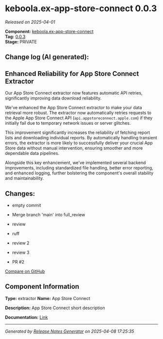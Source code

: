 #  keboola.ex-app-store-connect 0.0.3

_Released on 2025-04-01_

**Component:** [keboola.ex-app-store-connect](https://github.com/keboola/component-app-store-connect)  
**Tag:** [0.0.3](https://github.com/keboola/component-app-store-connect/releases/tag/0.0.3)  
**Stage:** PRIVATE


## Change log (AI generated):
## Enhanced Reliability for App Store Connect Extractor
Our App Store Connect extractor now features automatic API retries, significantly improving data download reliability.

We've enhanced the App Store Connect extractor to make your data retrieval more robust. The extractor now automatically retries requests to the Apple App Store Connect API (`api.appstoreconnect.apple.com`) if they initially fail due to temporary network issues or server glitches.

This improvement significantly increases the reliability of fetching report lists and downloading individual reports. By automatically handling transient errors, the extractor is more likely to successfully deliver your crucial App Store data without manual intervention, ensuring smoother and more dependable data pipelines.

Alongside this key enhancement, we've implemented several backend improvements, including standardized file handling, better error reporting, and enhanced logging, further bolstering the component's overall stability and maintainability.



## Changes:



- empty commit 




- Merge branch 'main' into full_review 




- review 




- ruff 




- review 2 




- review 3 




- PR #2 



[Compare on GitHub](https://github.com/keboola/component-app-store-connect/compare/0.0.2...0.0.3)



## Component Information
**Type:** extractor
**Name:** App Store Connect

**Description:** App Store Connect short description


**Documentation:** [Link](https://github.com/keboola/component-app-store-connect/blob/master/README.md)



---
_Generated by [Release Notes Generator](https://github.com/keboola/release-notes-generator)
on 2025-04-08 17:25:35_